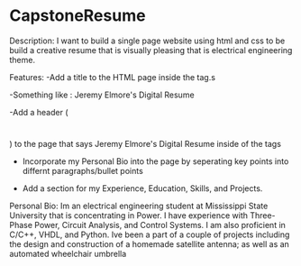 # CapstoneResume

Description: I want to build a single page website using html and css to be build a creative resume that is visually pleasing that is electrical engineering theme.

Features:
-Add a title to the HTML page inside the <title></title> tag.s 

-Something like : Jeremy Elmore's Digital Resume 

-Add a header (<h1></h1>) to the page that says Jeremy Elmore's Digital Resume inside of the <body></body> tags

- Incorporate my Personal Bio into the page by seperating key points into differnt paragraphs/bullet points 

- Add a section for my Experience, Education, Skills, and Projects.

Personal Bio: Im an electrical engineering student at Mississippi State University that is concentrating in Power. I have experience with Three-Phase Power, Circuit Analysis, and Control Systems. I am also proficient in C/C++, VHDL, and Python. Ive been a part of a couple of projects including the design and construction of a homemade satellite antenna; as well as an automated wheelchair umbrella
